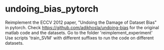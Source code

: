 # undoing_bias_pytorch
Reimplement the ECCV 2012 paper, "Undoing the Damage of Dataset Bias" in pytorch. Check https://github.com/adikhosla/undoing-bias for the original matlab code and the datasets. Go to the folder 'reimplement_experiment' Use scripts 'train_SVM' with different suffixes to run the code on different datasets. 
